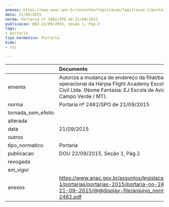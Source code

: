 ```yaml
---
anexos: https://www.anac.gov.br/assuntos/legislacao/legislacao-1/portarias/portarias-2015/portaria-no-2482-spo-de-21-09-2015/@@display-file/arquivo_norma/PA2015-2482.pdf
data: 21/09/2015
norma: Portaria nº 2482/SPO de 21/09/2015
publicacao: DOU 22/09/2015, Seção 1, Pág.2
tags:
- portaria
tipo_normatico: Portaria
hide: 
- toc 
 
---
```


|                    | Documento                                                                                                                                                                  |
|:-------------------|:---------------------------------------------------------------------------------------------------------------------------------------------------------------------------|
| ementa             | Autoriza a mudança de endereço da filial/base operacional da Hárpia Flight Academy Escola de Aviação Civil Ltda. (Nome Fantasia: EJ Escola de Aviação - Campo Verde / MT). |
| norma              | Portaria nº 2482/SPO de 21/09/2015                                                                                                                                         |
| tornada_sem_efeito |                                                                                                                                                                            |
| alterada           |                                                                                                                                                                            |
| data               | 21/09/2015                                                                                                                                                                 |
| outros             |                                                                                                                                                                            |
| tipo_normatico     | Portaria                                                                                                                                                                   |
| publicacao         | DOU 22/09/2015, Seção 1, Pág.2                                                                                                                                             |
| revogada           |                                                                                                                                                                            |
| em_vigor           |                                                                                                                                                                            |
| anexos             | https://www.anac.gov.br/assuntos/legislacao/legislacao-1/portarias/portarias-2015/portaria-no-2482-spo-de-21-09-2015/@@display-file/arquivo_norma/PA2015-2482.pdf          |